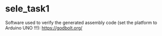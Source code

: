 # sele_task1

Software used to verify the generated assembly code (set the platform to Arduino UNO !!!): https://godbolt.org/ 
